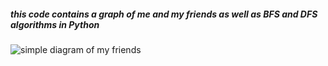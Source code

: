 
##### this code contains a graph of me and my friends as well as BFS and DFS algorithms in Python

![simple diagram of my friends](https://user-images.githubusercontent.com/65974766/145688773-ac75b344-2dd8-4e08-9738-a6a705683dac.jpg)
